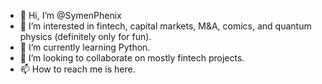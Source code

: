 - 👋 Hi, I’m @SymenPhenix
- 👀 I’m interested in fintech, capital markets, M&A, comics, and quantum physics (definitely only for fun).
- 🌱 I’m currently learning Python.
- 💞️ I’m looking to collaborate on mostly fintech projects.
- 📫 How to reach me is here.

<!---
SymenPhenix/SymenPhenix is a ✨ special ✨ repository because its `README.md` (this file) appears on your GitHub profile.
You can click the Preview link to take a look at your changes.
--->
